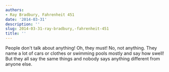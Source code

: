 ```yaml
---
authors:
- Ray Bradbury, Fahrenheit 451
date: '2014-03-31'
description: ''
slug: 2014-03-31-ray-bradbury,-fahrenheit-451
title: ''
---
```

People don't talk about anything!
Oh, they must!
No, not anything. They name a lot of cars or clothes or swimming pools mostly and say how swell! But they all say the same things and nobody says anything different from anyone else.



